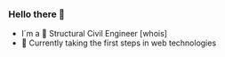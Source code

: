 ### Hello there 🌌
- I´m a 📐 Structural Civil Engineer 
[whois] <br>
- :hatching_chick: Currently taking the first steps in web technologies
<!--
**agataxmascarenhas/agataxmascarenhas** is a ✨ _special_ ✨ repository because its `README.md` (this file) appears on your GitHub profile.

